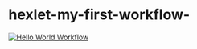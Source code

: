 # hexlet-my-first-workflow-

[![Hello World Workflow](https://github.com/individ/hexlet-my-first-workflow-/actions/workflows/hello.yml/badge.svg)](https://github.com/individ/hexlet-my-first-workflow-/actions/workflows/hello.yml)
